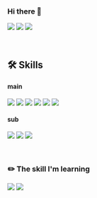 
### Hi there 👋

<a href="https://mail.google.com/mail/u/0/?tab=rm#inbox?compose=new
"><img src="https://img.shields.io/badge/eunsugim815@gmail.com-EA4335?style=plastic&logo=Gmail&logoColor=white"/><a/>
<a href="https://agsu.tistory.com"><img src="https://img.shields.io/badge/Tech Blog-000000?style=plastic&logo=Tistory&logoColor=white"/><a/>
<a href="https://ag-su.github.io/blog/"><img src="https://img.shields.io/badge/Data Blog-EA4AAA?style=plastic&logo=GitHub Sponsors&logoColor=white"/><a/>


  
 
<br> 
  
  
## 🛠️ Skills 
#### main
<a><img src="https://img.shields.io/badge/Python-3776AB?style=plastic&logo=Pyhon&logoColor=white"/></a>
<a><img src="https://img.shields.io/badge/NumPy-013243?style=plastic&logo=NumPy&logoColor=white"/></a>
<a><img src="https://img.shields.io/badge/pandas-150458?style=plastic&logo=pandas&logoColor=white"/></a>
<a><img src="https://img.shields.io/badge/scikit-learn-F7931E?style=plastic&logo=scikit-learn&logoColor=white"/></a>
<a><img src="https://img.shields.io/badge/TensorFlow-FF6F00?style=plastic&logo=TensorFlow&logoColor=white"/></a>
<a><img src="https://img.shields.io/badge/MySQL-4479A1?style=plastic&logo=MySQL&logoColor=white"/></a>


#### sub
<a><img src="https://img.shields.io/badge/JavaScript-F7DF1E?style=plastic&logo=JavaScript&logoColor=white"/></a>
<a><img src="https://img.shields.io/badge/Express-000000?style=plastic&logo=Express&logoColor=white"/></a>
<a><img src="https://img.shields.io/badge/MongoDB-47A248?style=plastic&logo=MongoDB&logoColor=white"/></a> 

  
<br>
  
### ✏️ The skill I'm learning
<a><img src="https://img.shields.io/badge/Docker-2496ED?style=plastic&logo=Docker&logoColor=white"/></a>
<a><img src="https://img.shields.io/badge/Kubernetes-326CE5?style=plastic&logo=Kubernetes&logoColor=white"/></a>


  
  
<!--
**ag-su/ag-su** is a ✨ _special_ ✨ repository because its `README.md` (this file) appears on your GitHub profile.

Here are some ideas to get you started:

- 🔭 I’m currently working on ...
- 🌱 I’m currently learning ...
- 👯 I’m looking to collaborate on ...
- 🤔 I’m looking for help with ...
- 💬 Ask me about ...
- 📫 How to reach me: ...
- 😄 Pronouns: ...
- ⚡ Fun fact: ...
-->

